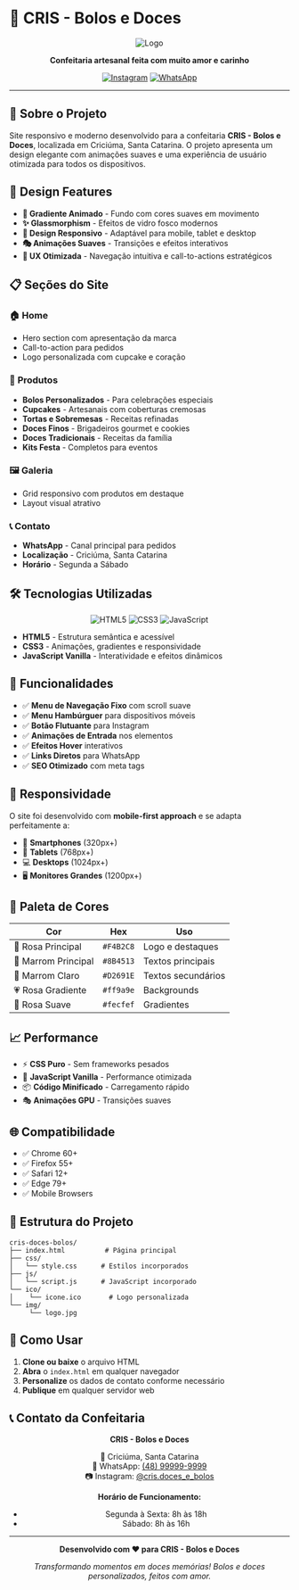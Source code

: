 # 🧁 CRIS - Bolos e Doces

<div align="center">

![Logo](https://img.shields.io/badge/🧁-CRIS%20Bolos%20e%20Doces-F4B2C8?style=for-the-badge&logoColor=8B4513)

**Confeitaria artesanal feita com muito amor e carinho**

[![Instagram](https://img.shields.io/badge/Instagram-@cris.doces__e__bolos-E4405F?style=for-the-badge&logo=instagram&logoColor=white)](https://www.instagram.com/cris.doces_e_bolos_/)
[![WhatsApp](https://img.shields.io/badge/WhatsApp-Faça%20seu%20Pedido-25D366?style=for-the-badge&logo=whatsapp&logoColor=white)](https://wa.me/554896096524)

</div>

---

## 🌟 **Sobre o Projeto**

Site responsivo e moderno desenvolvido para a confeitaria **CRIS - Bolos e Doces**, localizada em Criciúma, Santa Catarina. O projeto apresenta um design elegante com animações suaves e uma experiência de usuário otimizada para todos os dispositivos.

## 🎨 **Design Features**

- **🌈 Gradiente Animado** - Fundo com cores suaves em movimento
- **✨ Glassmorphism** - Efeitos de vidro fosco modernos
- **📱 Design Responsivo** - Adaptável para mobile, tablet e desktop
- **🎭 Animações Suaves** - Transições e efeitos interativos
- **🎯 UX Otimizada** - Navegação intuitiva e call-to-actions estratégicos

## 📋 **Seções do Site**

### 🏠 **Home**
- Hero section com apresentação da marca
- Call-to-action para pedidos
- Logo personalizada com cupcake e coração

### 🍰 **Produtos**
- **Bolos Personalizados** - Para celebrações especiais
- **Cupcakes** - Artesanais com coberturas cremosas
- **Tortas e Sobremesas** - Receitas refinadas
- **Doces Finos** - Brigadeiros gourmet e cookies
- **Doces Tradicionais** - Receitas da família
- **Kits Festa** - Completos para eventos

### 🖼️ **Galeria**
- Grid responsivo com produtos em destaque
- Layout visual atrativo

### 📞 **Contato**
- **WhatsApp** - Canal principal para pedidos
- **Localização** - Criciúma, Santa Catarina
- **Horário** - Segunda a Sábado

## 🛠️ **Tecnologias Utilizadas**

<div align="center">

![HTML5](https://img.shields.io/badge/HTML5-E34F26?style=for-the-badge&logo=html5&logoColor=white)
![CSS3](https://img.shields.io/badge/CSS3-1572B6?style=for-the-badge&logo=css3&logoColor=white)
![JavaScript](https://img.shields.io/badge/JavaScript-F7DF1E?style=for-the-badge&logo=javascript&logoColor=black)

</div>

- **HTML5** - Estrutura semântica e acessível
- **CSS3** - Animações, gradientes e responsividade
- **JavaScript Vanilla** - Interatividade e efeitos dinâmicos

## 🎯 **Funcionalidades**

- ✅ **Menu de Navegação Fixo** com scroll suave
- ✅ **Menu Hambúrguer** para dispositivos móveis
- ✅ **Botão Flutuante** para Instagram
- ✅ **Animações de Entrada** nos elementos
- ✅ **Efeitos Hover** interativos
- ✅ **Links Diretos** para WhatsApp
- ✅ **SEO Otimizado** com meta tags

## 📱 **Responsividade**

O site foi desenvolvido com **mobile-first approach** e se adapta perfeitamente a:

- 📱 **Smartphones** (320px+)
- 📲 **Tablets** (768px+)
- 💻 **Desktops** (1024px+)
- 🖥️ **Monitores Grandes** (1200px+)

## 🎨 **Paleta de Cores**

<div align="center">

| Cor | Hex | Uso |
|-----|-----|-----|
| 🌸 Rosa Principal | `#F4B2C8` | Logo e destaques |
| 🤎 Marrom Principal | `#8B4513` | Textos principais |
| 🧡 Marrom Claro | `#D2691E` | Textos secundários |
| 💗 Rosa Gradiente | `#ff9a9e` | Backgrounds |
| 💖 Rosa Suave | `#fecfef` | Gradientes |

</div>

## 📈 **Performance**

- ⚡ **CSS Puro** - Sem frameworks pesados
- 🚀 **JavaScript Vanilla** - Performance otimizada
- 📦 **Código Minificado** - Carregamento rápido
- 🎭 **Animações GPU** - Transições suaves

## 🌐 **Compatibilidade**

- ✅ Chrome 60+
- ✅ Firefox 55+
- ✅ Safari 12+
- ✅ Edge 79+
- ✅ Mobile Browsers

## 📂 **Estrutura do Projeto**

```
cris-doces-bolos/
├── index.html          # Página principal
├── css/
│   └── style.css      # Estilos incorporados
├── js/
│   └── script.js      # JavaScript incorporado
└── ico/
│    └── icone.ico       # Logo personalizada
└── img/
     └── logo.jpg
```

## 🚀 **Como Usar**

1. **Clone ou baixe** o arquivo HTML
2. **Abra** o `index.html` em qualquer navegador
3. **Personalize** os dados de contato conforme necessário
4. **Publique** em qualquer servidor web

## 📞 **Contato da Confeitaria**

<div align="center">

**CRIS - Bolos e Doces**

📍 Criciúma, Santa Catarina  
📱 WhatsApp: [(48) 99999-9999](https://wa.me/5548999999999)  
📷 Instagram: [@cris.doces_e_bolos](https://www.instagram.com/cris.doces_e_bolos_/)

**Horário de Funcionamento:**
- Segunda à Sexta: 8h às 18h
- Sábado: 8h às 16h

</div>

---

<div align="center">

**Desenvolvido com ❤️ para CRIS - Bolos e Doces**

*Transformando momentos em doces memórias! Bolos e doces personalizados, feitos com amor.*

</div>
